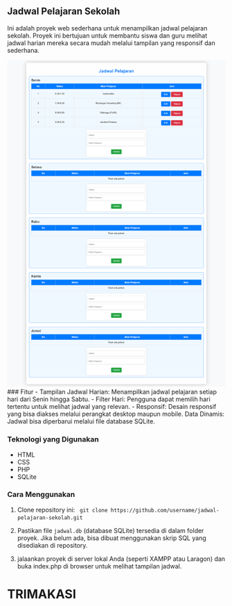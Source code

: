 ## Jadwal Pelajaran Sekolah
Ini adalah proyek web sederhana untuk menampilkan jadwal pelajaran sekolah. Proyek ini bertujuan untuk membantu siswa dan guru melihat jadwal harian mereka secara mudah melalui tampilan yang responsif dan sederhana.

<img src="screenshot/Jadwal-Pelajaran.png">
### Fitur
- Tampilan Jadwal Harian: Menampilkan jadwal pelajaran setiap hari dari Senin hingga Sabtu.
- Filter Hari: Pengguna dapat memilih hari tertentu untuk melihat jadwal yang relevan.
- Responsif: Desain responsif yang bisa diakses melalui perangkat desktop maupun mobile.
Data Dinamis: Jadwal bisa diperbarui melalui file database SQLite.

### Teknologi yang Digunakan
- HTML
- CSS
- PHP
- SQLite

### Cara Menggunakan
1. Clone repository ini:
 ``` git clone https://github.com/username/jadwal-pelajaran-sekolah.git```

2. Pastikan file ```jadwal.db``` (database SQLite) tersedia di dalam folder proyek. Jika belum ada, bisa dibuat menggunakan skrip SQL yang disediakan di repository.

3. jalaankan proyek di server lokal Anda (seperti XAMPP atau Laragon) dan buka index.php di browser untuk melihat tampilan jadwal.

# TRIMAKASI

